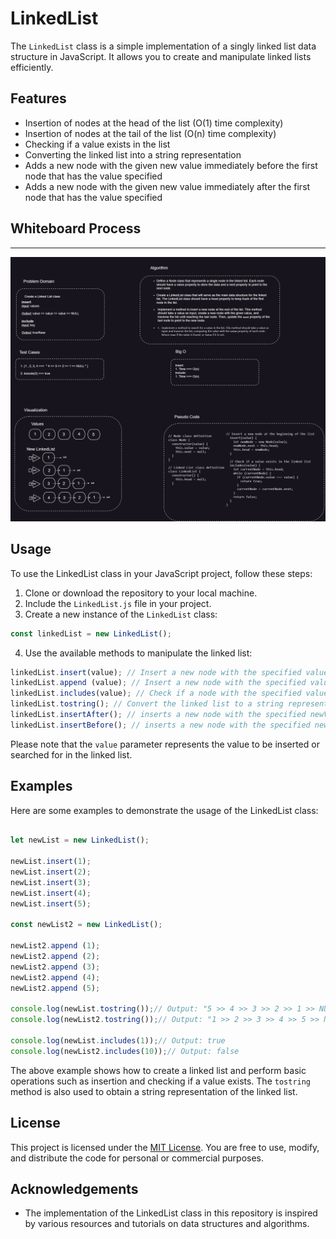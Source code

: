 
# LinkedList

The `LinkedList` class is a simple implementation of a singly linked list data structure in JavaScript. It allows you to create and manipulate linked lists efficiently.

## Features

- Insertion of nodes at the head of the list (O(1) time complexity)
- Insertion of nodes at the tail of the list (O(n) time complexity)
- Checking if a value exists in the list
- Converting the linked list into a string representation
- Adds a new node with the given new value immediately before the first node that has the value specified
- Adds a new node with the given new value immediately after the first node that has the value specified

## Whiteboard Process

---

![Whiteboard](./LinkedList.png)

## Usage

To use the LinkedList class in your JavaScript project, follow these steps:

1. Clone or download the repository to your local machine.
2. Include the `LinkedList.js` file in your project.
3. Create a new instance of the `LinkedList` class:

```javascript
const linkedList = new LinkedList();
```

4. Use the available methods to manipulate the linked list:

```javascript
linkedList.insert(value); // Insert a new node with the specified value at the head of the list
linkedList.append (value); // Insert a new node with the specified value at the tail of the list
linkedList.includes(value); // Check if a node with the specified value exists in the list
linkedList.tostring(); // Convert the linked list to a string representation
linkedList.insertAfter(); // inserts a new node with the specified newValue after the first occurrence of a node with the given value in the linked list.
linkedList.insertBefore(); // inserts a new node with the specified newValue before the first occurrence of a node with the given value in the linked list.
```

Please note that the `value` parameter represents the value to be inserted or searched for in the linked list.

## Examples

Here are some examples to demonstrate the usage of the LinkedList class:

```javascript

let newList = new LinkedList();

newList.insert(1);
newList.insert(2);
newList.insert(3);
newList.insert(4);
newList.insert(5);

const newList2 = new LinkedList();

newList2.append (1);
newList2.append (2);
newList2.append (3);
newList2.append (4);
newList2.append (5);

console.log(newList.tostring());// Output: "5 >> 4 >> 3 >> 2 >> 1 >> NULL"
console.log(newList2.tostring());// Output: "1 >> 2 >> 3 >> 4 >> 5 >> NULL"

console.log(newList.includes(1));// Output: true
console.log(newList2.includes(10));// Output: false

```

The above example shows how to create a linked list and perform basic operations such as insertion and checking if a value exists. The `tostring` method is also used to obtain a string representation of the linked list.

## License

This project is licensed under the [MIT License](LICENSE). You are free to use, modify, and distribute the code for personal or commercial purposes.

## Acknowledgements

- The implementation of the LinkedList class in this repository is inspired by various resources and tutorials on data structures and algorithms.


